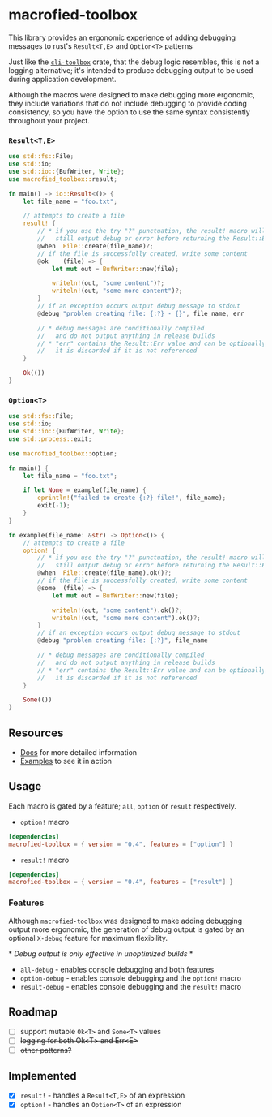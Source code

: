 # macrofied-toolbox

This library provides an ergonomic experience of adding debugging messages to rust's 
`Result<T,E>` and `Option<T>` patterns

Just like the [`cli-toolbox`](https://crates.io/crates/cli-toolbox) crate, that the debug logic
resembles, this is not a logging alternative; it's intended to produce debugging output to be
used during application development.

Although the macros were designed to make debugging more ergonomic, they include variations that 
do not include debugging to provide coding consistency, so you have the option to use the same syntax
consistently throughout your project.

### `Result<T,E>`
```rust
use std::fs::File;
use std::io;
use std::io::{BufWriter, Write};
use macrofied_toolbox::result;

fn main() -> io::Result<()> {
    let file_name = "foo.txt";

    // attempts to create a file
    result! {
        // * if you use the try "?" punctuation, the result! macro will
        //   still output debug or error before returning the Result::Err
        @when  File::create(file_name)?;
        // if the file is successfully created, write some content
        @ok    (file) => {
            let mut out = BufWriter::new(file);

            writeln!(out, "some content")?;
            writeln!(out, "some more content")?;
        }
        // if an exception occurs output debug message to stdout
        @debug "problem creating file: {:?} - {}", file_name, err

        // * debug messages are conditionally compiled
        //   and do not output anything in release builds
        // * "err" contains the Result::Err value and can be optionally referenced,
        //   it is discarded if it is not referenced
    }

    Ok(())
}
```

### `Option<T>`

```rust
use std::fs::File;
use std::io;
use std::io::{BufWriter, Write};
use std::process::exit;

use macrofied_toolbox::option;

fn main() {
    let file_name = "foo.txt";

    if let None = example(file_name) {
        eprintln!("failed to create {:?} file!", file_name);
        exit(-1);
    }
}

fn example(file_name: &str) -> Option<()> {
    // attempts to create a file
    option! {
        // * if you use the try "?" punctuation, the result! macro will
        //   still output debug or error before returning the Result::Err
        @when  File::create(file_name).ok()?;
        // if the file is successfully created, write some content
        @some  (file) => {
            let mut out = BufWriter::new(file);

            writeln!(out, "some content").ok()?;
            writeln!(out, "some more content").ok()?;
        }
        // if an exception occurs output debug message to stdout
        @debug "problem creating file: {:?}", file_name

        // * debug messages are conditionally compiled
        //   and do not output anything in release builds
        // * "err" contains the Result::Err value and can be optionally referenced,
        //   it is discarded if it is not referenced
    }

    Some(())
}
```

## Resources
* [Docs](https://docs.rs/macrofied-toolbox/0.4.0/macrofied_toolbox/) for more detailed information
* [Examples](https://github.com/Nejat/macrofied-toolbox-rs/tree/v0.4.0/examples) to see it in action

## Usage

Each macro is gated by a feature; `all`, `option` or `result` respectively.

* `option!` macro
 
```toml
[dependencies]
macrofied-toolbox = { version = "0.4", features = ["option"] }
```

* `result!` macro

```toml
[dependencies]
macrofied-toolbox = { version = "0.4", features = ["result"] }
```

### Features

Although `macrofied-toolbox` was designed to make adding debugging output more ergonomic,
the generation of debug output is gated by an optional `X-debug` feature for maximum
flexibility. 

\* _Debug output is only effective in unoptimized builds_ \*

* `all-debug` - enables console debugging and both features
* `option-debug` - enables console debugging and the `option!` macro
* `result-debug` - enables console debugging and the `result!` macro

## Roadmap

* [ ] support mutable `Ok<T>` and `Some<T>` values
* [ ] ~~logging for both Ok\<T\> and Err\<E\>~~
* [ ] ~~other patterns?~~

## Implemented
* [x] `result!` - handles a `Result<T,E>` of an expression
* [x] `option!` - handles an `Option<T>` of an expression
